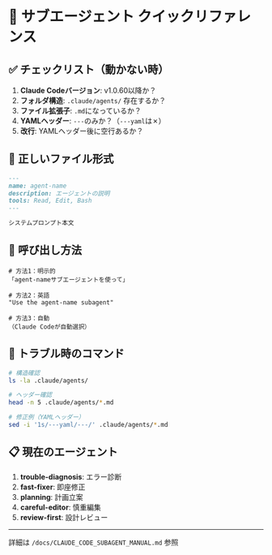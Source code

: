 # 🚀 サブエージェント クイックリファレンス

## ✅ チェックリスト（動かない時）

1. **Claude Codeバージョン**: v1.0.60以降か？
2. **フォルダ構造**: `.claude/agents/` 存在するか？
3. **ファイル拡張子**: `.md`になっているか？
4. **YAMLヘッダー**: `---`のみか？（`---yaml`は✗）
5. **改行**: YAMLヘッダー後に空行あるか？

## 📝 正しいファイル形式

```markdown
---
name: agent-name
description: エージェントの説明
tools: Read, Edit, Bash
---

システムプロンプト本文
```

## 🎯 呼び出し方法

```
# 方法1：明示的
「agent-nameサブエージェントを使って」

# 方法2：英語
"Use the agent-name subagent"

# 方法3：自動
（Claude Codeが自動選択）
```

## 🔧 トラブル時のコマンド

```bash
# 構造確認
ls -la .claude/agents/

# ヘッダー確認
head -n 5 .claude/agents/*.md

# 修正例（YAMLヘッダー）
sed -i '1s/---yaml/---/' .claude/agents/*.md
```

## 📋 現在のエージェント

1. **trouble-diagnosis**: エラー診断
2. **fast-fixer**: 即座修正
3. **planning**: 計画立案
4. **careful-editor**: 慎重編集
5. **review-first**: 設計レビュー

---

詳細は `/docs/CLAUDE_CODE_SUBAGENT_MANUAL.md` 参照